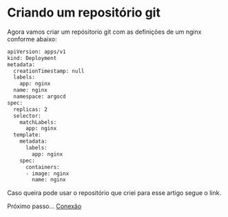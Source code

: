 # Criando um repositório git

Agora vamos criar um repósitorio git com as definições de um nginx conforme abaixo:

```bash
apiVersion: apps/v1
kind: Deployment
metadata:
  creationTimestamp: null
  labels:
    app: nginx
  name: nginx
  namespace: argocd
spec:
  replicas: 2
  selector:
    matchLabels:
      app: nginx
  template:
    metadata:
      labels:
        app: nginx
    spec:
      containers:
      - image: nginx
        name: nginx
```

Caso queira pode usar o repositório que criei para esse artigo segue o link.


Próximo passo... [Conexão](conexao.md)